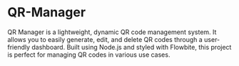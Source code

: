 # QR-Manager
QR Manager is a lightweight, dynamic QR code management system. It allows you to easily generate, edit, and delete QR codes through a user-friendly dashboard. Built using Node.js and styled with Flowbite, this project is perfect for managing QR codes in various use cases.
